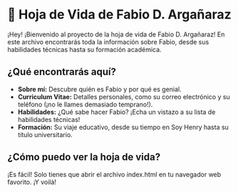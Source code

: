 # 📄 Hoja de Vida de Fabio D. Argañaraz

¡Hey! ¡Bienvenido al proyecto de la hoja de vida de Fabio D. Argañaraz! En este archivo encontrarás toda la información sobre Fabio, desde sus habilidades técnicas hasta su formación académica.

## ¿Qué encontrarás aquí?

- **Sobre mí:** Descubre quién es Fabio y por qué es genial.
- **Curriculum Vitae:** Detalles personales, como su correo electrónico y su teléfono (¡no le llames demasiado temprano!).
- **Habilidades:** ¿Qué sabe hacer Fabio? ¡Echa un vistazo a su lista de habilidades técnicas!
- **Formación:** Su viaje educativo, desde su tiempo en Soy Henry hasta su título universitario.

## ¿Cómo puedo ver la hoja de vida?

¡Es fácil! Solo tienes que abrir el archivo index.html en tu navegador web favorito. ¡Y voilà! 